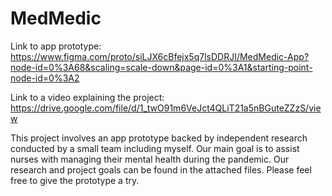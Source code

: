 # MedMedic
Link to app prototype: https://www.figma.com/proto/siLJX6cBfejx5q7lsDDRJI/MedMedic-App?node-id=0%3A68&scaling=scale-down&page-id=0%3A1&starting-point-node-id=0%3A2

Link to a video explaining the project: https://drive.google.com/file/d/1_twO91m6VeJct4QLiT21a5nBGuteZZzS/view

This project involves an app prototype backed by independent research conducted by a small team including myself. Our main goal is to assist nurses with managing their mental health during the pandemic. Our research and project goals can be found in the attached files. Please feel free to give the prototype a try.
